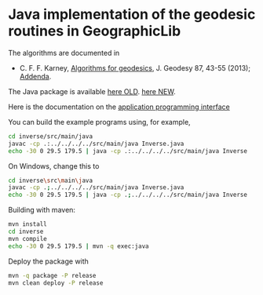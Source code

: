 # Java implementation of the geodesic routines in GeographicLib

The algorithms are documented in

* C. F. F. Karney,
  [Algorithms for geodesics](https://doi.org/10.1007/s00190-012-0578-z),
  J. Geodesy 87, 43-55 (2013);
  [Addenda](https://geographiclib.sourceforge.io/miscgeod-addenda.html).

The Java package is available
[here OLD](https://search.maven.org/artifact/net.sf.geographiclib/GeographicLib-Java).
[here NEW](https://search.maven.org/artifact/com.github.geographiclib/GeographicLib-Java).

Here is the documentation on the
[application programming interface](https://geographiclib.sourceforge.io/html/java/)

You can build the example programs using, for example,
```sh
cd inverse/src/main/java
javac -cp .:../../../../src/main/java Inverse.java
echo -30 0 29.5 179.5 | java -cp .:../../../../src/main/java Inverse
```

On Windows, change this to
```sh
cd inverse\src\main\java
javac -cp .;../../../../src/main/java Inverse.java
echo -30 0 29.5 179.5 | java -cp .;../../../../src/main/java Inverse
```

Building with maven:
```sh
mvn install
cd inverse
mvn compile
echo -30 0 29.5 179.5 | mvn -q exec:java
```

Deploy the package with
```sh
mvn -q package -P release
mvn clean deploy -P release
```
